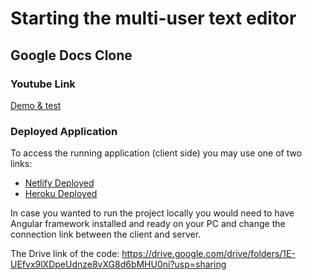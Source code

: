 # Starting the multi-user text editor

## Google Docs Clone

### Youtube Link

[Demo & test](https://drive.google.com/drive/folders/1GSHoCd0KOyZxfy6F86cHqX9L8dLHlpBI?usp=sharing)

### Deployed Application

To access the running application (client side) you may use one of two links:

- [Netlify Deployed](https://62b75745ca488e2b05b295ca--precious-mooncake-04214e.netlify.app/#/document/ecca3587-5602-4658-b9ed-6d7d534d2120)
- [Heroku Deployed](https://text-editor-client.herokuapp.com/#/document/)

In case you wanted to run the project locally you would need to have Angular framework installed and ready on your PC and change the connection link between the client and server.

The Drive link of the code: https://drive.google.com/drive/folders/1E-UEfvx9lXDpeUdnze8vXG8d6bMHU0ni?usp=sharing
